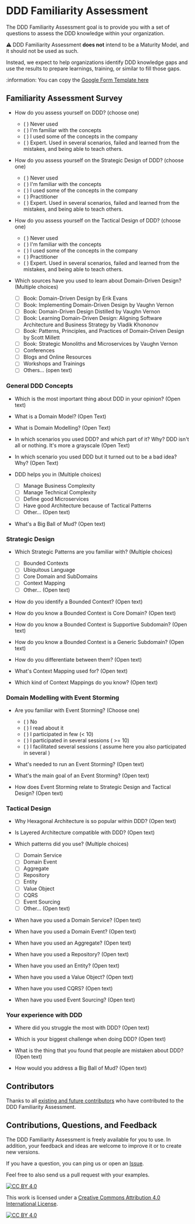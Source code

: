 # DDD Familiarity Assessment

The DDD Familiarity Assessment goal is to provide you with a set of questions to assess the DDD knowledge within your organization.

:warning: DDD Familiarity Assessment __does not__ intend to be a Maturity Model, and it should not be used as such.

Instead, we expect to help organizations identify DDD knowledge gaps and use the results to prepare learnings, training, or similar to fill those gaps.

:information: You can copy the [Google Form Template here](https://drive.google.com/drive/u/2/folders/1O14fE_xjzfWA1qQVb50JPLga_H9EDtXf)

## Familiarity Assessment Survey

- How do you assess yourself on DDD? (choose one)
  - ( ) Never used
  - ( ) I'm familiar with the concepts
  - ( ) I used some of the concepts in the company
  - ( ) Expert. Used in several scenarios, failed and learned from the mistakes, and being able to teach others.

- How do you assess yourself on the Strategic Design of DDD? (choose one)
  - ( ) Never used
  - ( ) I'm familiar with the concepts
  - ( ) I used some of the concepts in the company
  - ( ) Practitioner
  - ( ) Expert. Used in several scenarios, failed and learned from the mistakes, and being able to teach others.

- How do you assess yourself on the Tactical Design of DDD? (choose one)
  - ( ) Never used
  - ( ) I'm familiar with the concepts
  - ( ) I used some of the concepts in the company
  - ( ) Practitioner
  - ( ) Expert. Used in several scenarios, failed and learned from the mistakes, and being able to teach others.

- Which sources have you used to learn about Domain-Driven Design? (Multiple choices)
  - [ ] Book: Domain-Driven Design by Erik Evans
  - [ ] Book: Implementing Domain-Driven Design by Vaughn Vernon
  - [ ] Book: Domain-Driven Design Distilled by Vaughn Vernon
  - [ ] Book: Learning Domain-Driven Design: Aligning Software Architecture and Business Strategy by Vladik Khononov
  - [ ] Book: Patterns, Principles, and Practices of Domain-Driven Design by Scott Millett
  - [ ] Book: Strategic Monoliths and Microservices by Vaughn Vernon
  - [ ] Conferences
  - [ ] Blogs and Online Resources
  - [ ] Workshops and Trainings
  - [ ] Others... (open text)

### General DDD Concepts

- Which is the most important thing about DDD in your opinion? (Open text)

- What is a Domain Model? (Open Text)

- What is Domain Modelling? (Open Text)

- In which scenarios you used DDD? and which part of it? Why? DDD isn't all or nothing. It's more a grayscale (Open Text)

- In which scenario you used DDD but it turned out to be a bad idea? Why? (Open Text)

- DDD helps you in (Multiple choices)
  - [ ] Manage Business Complexity
  - [ ] Manage Technical Complexity
  - [ ] Define good Microservices
  - [ ] Have good Architecture because of Tactical Patterns
  - [ ] Other... (Open text)

- What's a Big Ball of Mud? (Open text)

### Strategic Design

- Which Strategic Patterns are you familiar with? (Multiple choices)
  - [ ] Bounded Contexts
  - [ ] Ubiquitous Language
  - [ ] Core Domain and SubDomains
  - [ ] Context Mapping
  - [ ] Other... (Open text)

- How do you identify a Bounded Context? (Open text)

- How do you know a Bounded Context is Core Domain? (Open text)

- How do you know a Bounded Context is Supportive Subdomain? (Open text)

- How do you know a Bounded Context is a Generic Subdomain? (Open text)

- How do you differentiate between them? (Open text)

- What's Context Mapping used for? (Open text)

- Which kind of Context Mappings do you know? (Open text)

### Domain Modelling with Event Storming

- Are you familiar with Event Storming? (Choose one)
  - ( ) No 
  - ( ) I read about it
  - ( ) I participated in few (< 10)
  - ( ) I participated in several sessions ( >= 10)
  - ( ) I facilitated several sessions ( assume here you also participated in several )

- What's needed to run an Event Storming? (Open text)

- What's the main goal of an Event Storming? (Open text)

- How does Event Storming relate to Strategic Design and Tactical Design? (Open text)

### Tactical Design

- Why Hexagonal Architecture is so popular within DDD? (Open text)

- Is Layered Architecture compatible with DDD? (Open text)

- Which patterns did you use? (Multiple choices)
  - [ ] Domain Service
  - [ ] Domain Event
  - [ ] Aggregate
  - [ ] Repository
  - [ ] Entity
  - [ ] Value Object
  - [ ] CQRS
  - [ ] Event Sourcing
  - [ ] Other... (Open text)

- When have you used a Domain Service? (Open text)

- When have you used a Domain Event? (Open text)

- When have you used an Aggregate? (Open text)

- When have you used a Repository? (Open text)

- When have you used an Entity? (Open text)

- When have you used a Value Object? (Open text)

- When have you used CQRS? (Open text)

- When have you used Event Sourcing? (Open text)
### Your experience with DDD

- Where did you struggle the most with DDD? (Open text)

- Which is your biggest challenge when doing DDD? (Open text)

- What is the thing that you found that people are mistaken about DDD? (Open text)

- How would you address a Big Ball of Mud? (Open text)

## Contributors

Thanks to all [existing and future contributors](https://github.com/ddd-crew/ddd-familiarity-assessment/graphs/contributors) who have contributed to the DDD Familiarity Assessment.

## Contributions, Questions, and Feedback

The DDD Familiarity Assessment is freely available for you to use. In addition, your feedback and ideas are welcome to improve it or to create new versions.

If you have a question, you can ping us or open an [Issue](https://github.com/ddd-crew/ddd-familiarity-assessment/issues/new/choose).

Feel free to also send us a pull request with your examples.

[![CC BY 4.0][cc-by-shield]][cc-by]

This work is licensed under a [Creative Commons Attribution 4.0 International
License][cc-by].

[![CC BY 4.0][cc-by-image]][cc-by]

[cc-by]: http://creativecommons.org/licenses/by/4.0/
[cc-by-image]: https://i.creativecommons.org/l/by/4.0/88x31.png
[cc-by-shield]: https://img.shields.io/badge/License-CC%20BY%204.0-lightgrey.svg
